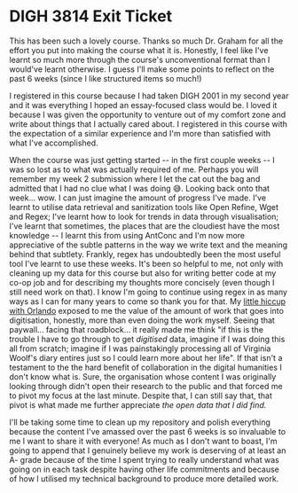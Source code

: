 # DIGH 3814 Exit Ticket

This has been such a lovely course. Thanks so much Dr. Graham for all the effort you put into making the course what it is. Honestly, I feel like I've learnt so much more through the course's unconventional format than I would've learnt otherwise. I guess I'll make some points to reflect on the past 6 weeks (since I like structured items so much!)

I registered in this course because I had taken DIGH 2001 in my second year and it was everything I hoped an essay-focused class would be. I loved it because I was given the opportunity to venture out of my comfort zone and write about things that I actually cared about. I registered in this course with the expectation of a similar experience and I'm more than satisfied with what I've accomplished.

When the course was just getting started -- in the first couple weeks -- I was so lost as to what was actually required of me. Perhaps you will remember my week 2 submission where I let the cat out the bag and admitted that I had no clue what I was doing 😅. Looking back onto that week... wow. I can just imagine the amount of progress I've made. I've learnt to utilise data retrieval and sanitization tools like Open Refine, Wget and Regex; I've learnt how to look for trends in data through visualisation; I've learnt that sometimes, the places that are the cloudiest have the most knowledge -- I learnt this from using AntConc and I'm now more appreciative of the subtle patterns in the way we write text and the meaning behind that subtlety. Frankly, regex has undoubtedly been the most useful tool I've learnt to use these weeks. It's been so helpful to me, not only with cleaning up my data for this course but also for writing better code at my co-op job and for describing my thoughts more concisely (even though I still need work on that). I know I'm going to continue using regex in as many ways as I can for many years to come so thank you for that. My [little hiccup with Orlando](https://discordapp.com/channels/693526681297748090/697146399858360451/721189812521926666) exposed to me the value of the amount of work that goes into digitisation, honestly, more than even doing the work myself. Seeing that paywall... facing that roadblock... it really made me think "if this is the trouble I have to go through to get _digitised_ data, imagine if I was doing this all from scratch; imagine if I was painstakingly processing all of Virginia Woolf's diary entires just so I could learn more about her life". If that isn't a testament to the the hard benefit of collaboration in the digital humanities I don't know what is. Sure, the organisation whose content I was originally looking through didn't open their research to the public and that forced me to pivot my focus at the last minute. Despite that, I can still say that, that pivot is what made me further appreciate _the open data that I did find._

I'll be taking some time to clean up my repository and polish everything because the content I've amassed over the past 6 weeks is so invaluable to me I want to share it with everyone! As much as I don't want to boast, I'm going to append that I genuinely believe my work is deserving of at least an A- grade because of the time I spent trying to really understand what was going on in each task despite having other life commitments and because of how I utilised my technical background to produce more detailed work.
